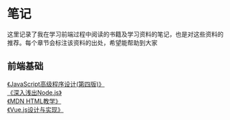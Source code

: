 # 笔记
这里记录了我在学习前端过程中阅读的书籍及学习资料的笔记，也是对这些资料的推荐。每个章节会标注该资料的出处，希望能帮助到大家
## 前端基础
[《JavaScript高级程序设计(第四版)》](./js-advanced)  
[《深入浅出Node.js》](./nodejs)  
[《MDN HTML教学》](./html)  
[《Vue.js设计与实现》](./vue3)  